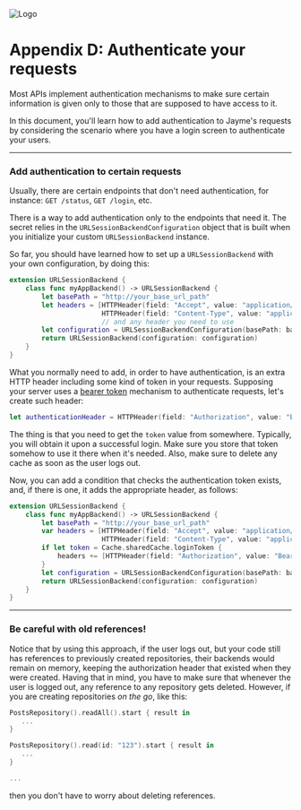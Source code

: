 ![Logo](https://raw.githubusercontent.com/inaka/Jayme/master/Assets/V4/logo.png)

# Appendix D: Authenticate your requests

Most APIs implement authentication mechanisms to make sure certain information is given only to those that are supposed to have access to it.

In this document, you'll learn how to add authentication to Jayme's requests by considering the scenario where you have a login screen to authenticate your users.

---

### Add authentication to certain requests

Usually, there are certain endpoints that don't need authentication, for instance: `GET /status`, `GET /login`, etc.

There is a way to add authentication only to the endpoints that need it. The secret relies in the `URLSessionBackendConfiguration` object that is built when you initialize your custom `URLSessionBackend` instance.

So far, you should have learned how to set up a `URLSessionBackend` with your own configuration, by doing this:

```swift
extension URLSessionBackend {
    class func myAppBackend() -> URLSessionBackend {
        let basePath = "http://your_base_url_path"
        let headers = [HTTPHeader(field: "Accept", value: "application/json"),
                       HTTPHeader(field: "Content-Type", value: "application/json")]
                       // and any header you need to use
        let configuration = URLSessionBackendConfiguration(basePath: basePath, httpHeaders: headers)
        return URLSessionBackend(configuration: configuration)
    }
} 
```

What you normally need to add, in order to have authentication, is an extra HTTP header including some kind of token in your requests. Supposing your server uses a [bearer token](http://self-issued.info/docs/draft-ietf-oauth-v2-bearer.html) mechanism to authenticate requests, let's create such header:

```swift
let authenticationHeader = HTTPHeader(field: "Authorization", value: "Bearer \(token)")
```

The thing is that you need to get the `token` value from somewhere. Typically, you will obtain it upon a successful login. Make sure you store that token somehow to use it there when it's needed. Also, make sure to delete any cache as soon as the user logs out.

Now, you can add a condition that checks the authentication token exists, and, if there is one, it adds the appropriate header, as follows:

```swift
extension URLSessionBackend {
    class func myAppBackend() -> URLSessionBackend {
        let basePath = "http://your_base_url_path"
        var headers = [HTTPHeader(field: "Accept", value: "application/json"),
                       HTTPHeader(field: "Content-Type", value: "application/json")]
        if let token = Cache.sharedCache.loginToken {
            headers += [HTTPHeader(field: "Authorization", value: "Bearer \(token)"]     
        }         
        let configuration = URLSessionBackendConfiguration(basePath: basePath, httpHeaders: headers)
        return URLSessionBackend(configuration: configuration)
    }
} 
```

---

### Be careful with old references!


Notice that by using this approach, if the user logs out, but your code still has references to previously created repositories, their backends would remain on memory, keeping the authorization header that existed when they were created. Having that in mind, you have to make sure that whenever the user is logged out, any reference to any repository gets deleted. However, if you are creating repositories *on the go*, like this:

```swift
PostsRepository().readAll().start { result in 
   ...
}

PostsRepository().read(id: "123").start { result in
   ...
}

...
```

then you don't have to worry about deleting references.
